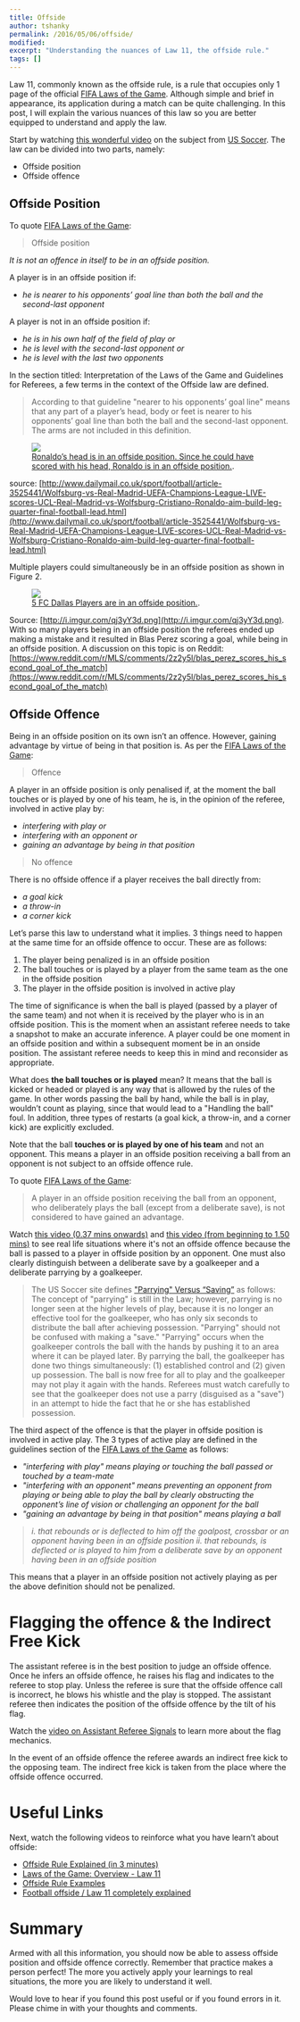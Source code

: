 ```yaml
---
title: Offside
author: tshanky
permalink: /2016/05/06/offside/
modified:
excerpt: "Understanding the nuances of Law 11, the offside rule."
tags: []
---
```


Law 11, commonly known as the offside rule, is a rule that occupies only 1 page of the official [FIFA Laws of the Game](http://www.fifa.com/development/education-and-technical/referees/laws-of-the-game.html). Although simple and brief in appearance, its application during a match can be quite challenging. In this post, I will explain the various nuances of this law so you are better equipped to understand and apply the law.

Start by watching [this wonderful video](https://youtu.be/qG0vY_A5WuY?list=PLA60788D95BFA05CB) on the subject from [US Soccer](http://www.ussoccer.com/). The law can be divided into two parts, namely:

* Offside position
* Offside offence

## Offside Position

To quote [FIFA Laws of the Game](http://www.fifa.com/development/education-and-technical/referees/laws-of-the-game.html):

> Offside position

*It is not an offence in itself to be in an offside position.*

A player is in an offside position if:

* *he is nearer to his opponents’ goal line than both the ball and the second-last opponent*

A player is not in an offside position if:

* *he is in his own half of the field of play or*
* *he is level with the second-last opponent or*
* *he is level with the last two opponents*

In the section titled: Interpretation of the Laws of the Game and Guidelines for Referees, a few terms in the context of the Offside law are defined.

> According to that guideline "nearer to his opponents’ goal line" means that any part of a player’s head, body or feet is nearer to his opponents’ goal line than both the ball and the second-last opponent. The arms are not included in this definition.

<figure>
	<a href="http://i.dailymail.co.uk/i/pix/2016/04/06/19/1459969009389_lc_galleryImage_vlcsnap_00013_jpg.JPG"><img src="http://i.dailymail.co.uk/i/pix/2016/04/06/19/1459969009389_lc_galleryImage_vlcsnap_00013_jpg.JPG"></a>
	<figcaption><a href="http://i.dailymail.co.uk/i/pix/2016/04/06/19/1459969009389_lc_galleryImage_vlcsnap_00013_jpg.JPG" title="Ronaldo’s head is in an offside position">Ronaldo’s head is in an offside position. Since he could have scored with his head, Ronaldo is in an offside position.</a>.</figcaption>
</figure>

source: [http://www.dailymail.co.uk/sport/football/article-3525441/Wolfsburg-vs-Real-Madrid-UEFA-Champions-League-LIVE-scores-UCL-Real-Madrid-vs-Wolfsburg-Cristiano-Ronaldo-aim-build-leg-quarter-final-football-lead.html](http://www.dailymail.co.uk/sport/football/article-3525441/Wolfsburg-vs-Real-Madrid-UEFA-Champions-League-LIVE-scores-UCL-Real-Madrid-vs-Wolfsburg-Cristiano-Ronaldo-aim-build-leg-quarter-final-football-lead.html)


Multiple players could simultaneously be in an offside position as shown in Figure 2.

<figure>
	<a href="http://i.imgur.com/qj3yY3d.png"><img src="http://i.imgur.com/qj3yY3d.png"></a>
	<figcaption><a href="http://i.imgur.com/qj3yY3d.png" title="5 FC Dallas Players are in an offside position">5 FC Dallas Players are in an offside position.</a>.</figcaption>
</figure>

Source: [http://i.imgur.com/qj3yY3d.png](http://i.imgur.com/qj3yY3d.png). With so many players being in an offside position the referees ended up making a mistake and it resulted in Blas Perez scoring a goal, while being in an offside position. A discussion on this topic is on Reddit: [https://www.reddit.com/r/MLS/comments/2z2y5l/blas_perez_scores_his_second_goal_of_the_match](https://www.reddit.com/r/MLS/comments/2z2y5l/blas_perez_scores_his_second_goal_of_the_match)

## Offside Offence

Being in an offside position on its own isn’t an offence. However, gaining advantage by virtue of being in that position is. As per the [FIFA Laws of the Game](http://www.fifa.com/development/education-and-technical/referees/laws-of-the-game.html):

> Offence

A player in an offside position is only penalised if, at the moment the ball touches or is played by one of his team, he is, in the opinion of the referee, involved in active play by:

* *interfering with play or*
* *interfering with an opponent or*
* *gaining an advantage by being in that position*

> No offence

There is no offside offence if a player receives the ball directly from:

* *a goal kick*
* *a throw-in*
* *a corner kick*

Let’s parse this law to understand what it implies. 3 things need to happen at the same time for an offside offence to occur. These are as follows:

1. The player being penalized is in an offside position
2. The ball touches or is played by a player from the same team as the one in the offside position
3. The player in the offside position is involved in active play

The time of significance is when the ball is played (passed by a player of the same team) and not when it is received by the player who is in an offside position. This is the moment when an assistant referee needs to take a snapshot to make an accurate inference. A player could be one moment in an offside position and within a subsequent moment be in an onside position. The assistant referee needs to keep this in mind and reconsider as appropriate.

What does **the ball touches or is played** mean? It means that the ball is kicked or headed or played is any way that is allowed by the rules of the game. In other words passing the ball by hand, while the ball is in play, wouldn’t count as playing, since that would lead to a "Handling the ball" foul. In addition, three types of restarts (a goal kick, a throw-in, and a corner kick) are explicitly excluded.

Note that the ball **touches or is played by one of his team** and not an opponent. This means a player in an offside position receiving a ball from an opponent is not subject to an offside offence rule.

To quote [FIFA Laws of the Game](http://www.fifa.com/development/education-and-technical/referees/laws-of-the-game.html):

> A player in an offside position receiving the ball from an opponent, who deliberately plays the ball (except from a deliberate save), is not considered to have gained an advantage.

Watch [this video (0.37 mins onwards)](https://youtu.be/qG0vY_A5WuY?list=PLA60788D95BFA05CB) and [this video (from beginning to 1.50 mins)](https://youtu.be/F5W-bCa-t8Y) to see real life situations where it's not an offside offence because the ball is passed to a player in offside position by an opponent. One must also clearly distinguish between a deliberate save by a goalkeeper and a deliberate parrying by a goalkeeper.

> The US Soccer site defines ["Parrying" Versus “Saving”](http://www.ussoccer.com/stories/2014/03/17/12/02/playing-the-ball-in-the-goalkeepers-possession) as follows:
> The concept of "parrying" is still in the Law; however, parrying is no longer seen at the higher levels of play, because it is no longer an effective tool for the goalkeeper, who has only six seconds to distribute the ball after achieving possession.  "Parrying" should not be confused with making a "save."  "Parrying" occurs when the goalkeeper controls the ball with the hands by pushing it to an area where it can be played later. By parrying the ball, the goalkeeper has done two things simultaneously:  (1) established control and (2) given up possession.  The ball is now free for all to play and the goalkeeper may not play it again with the hands. Referees must watch carefully to see that the goalkeeper does not use a parry (disguised as a "save") in an attempt to hide the fact that he or she has established possession.

The third aspect of the offence is that the player in offside position is involved in active play. The 3 types of active play are defined in the guidelines section of the [FIFA Laws of the Game](http://www.fifa.com/development/education-and-technical/referees/laws-of-the-game.html) as follows:

* *"interfering with play" means playing or touching the ball passed or touched by a team-mate*
* *"interfering with an opponent" means preventing an opponent from playing or being able to play the ball by clearly obstructing the opponent’s line of vision or challenging an opponent for the ball*
* *"gaining an advantage by being in that position" means playing a ball*
> *i. that rebounds or is deflected to him off the goalpost, crossbar or an opponent having been in an offside position*
> *ii. that rebounds, is deflected or is played to him from a deliberate save by an opponent having been in an offside position*

This means that a player in an offside position not actively playing as per the above definition should not be penalized.

# Flagging the offence & the Indirect Free Kick

The assistant referee is in the best position to judge an offside offence. Once he infers an offside offence, he raises his flag and indicates to the referee to stop play. Unless the referee is sure that the offside offence call is incorrect, he blows his whistle and the play is stopped. The assistant referee then indicates the position of the offside offence by the tilt of his flag.

Watch the [video on Assistant Referee Signals](https://youtu.be/R7dk8uixjKQ) to learn more about the flag mechanics.

In the event of an offside offence the referee awards an indirect free kick to the opposing team. The indirect free kick is taken from the place where the offside offence occurred.

# Useful Links

Next, watch the following videos to reinforce what you have learn’t about offside:

* [Offside Rule Explained (in 3 minutes)](https://youtu.be/U01-uArNpdw)
* [Laws of the Game: Overview - Law 11](https://youtu.be/8XIH1JlgnOw)
* [Offside Rule Examples](https://youtu.be/iND8HoYDL-I)
* [Football offside / Law 11 completely explained](https://youtu.be/DCyP92TVWSQ)

# Summary

Armed with all this information, you should now be able to assess offside position and offside offence correctly. Remember that practice makes a person perfect! The more you actively apply your learnings to real situations, the more you are likely to understand it well.

Would love to hear if you found this post useful or if you found errors in it. Please chime in with your thoughts and comments.
